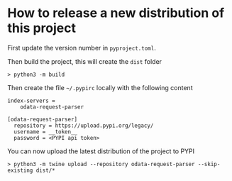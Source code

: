 # How to release a new distribution of this project

First update the version number in `pyproject.toml`. 

Then build the project, this will create the `dist` folder

```> python3 -m build```

Then create the file  `~/.pypirc` locally with the following content

```[distutils]
index-servers =
    odata-request-parser

[odata-request-parser]
  repository = https://upload.pypi.org/legacy/
  username = __token__
  password = <PYPI api token>
```   

You can now upload the latest distribution of the project to PYPI

```> python3 -m twine upload --repository odata-request-parser --skip-existing dist/* ```